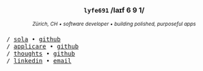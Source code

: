 <div align="center">
  
  ### `lyfe691` /laɪf 6 9 1/
  
  <sup><i>Zürich, CH • software developer • building polished, purposeful apps</i></sup>
  
</div>

<samp>
/ <a href="https://sola.ysz.life">sola</a> • <a href="https://github.com/lyfe691/sola">github</a>
<br>
/ <a href="https://applicare.app">applicare</a> • <a href="https://github.com/lyfe691/applicare">github</a>
<br>
/ <a href="https://thoughts.ysz.life">thoughts</a> • <a href="https://github.com/lyfe691/thoughts">github</a>
<br>
/ <a href="https://linkedin.com/in/yanis-sebastian-zürcher">linkedin</a> • <a href="mailto:yanis.sebastian.zuercher@gmail.com">email</a>
</samp>



<!-- # Yanis Sebastian Zürcher

Currently working on:

- [**Vault**](https://github.com/lyfe691/vault) — an IAM sandbox using Keycloak, FastAPI, and Next.js  
- [**WISS Forum**](https://github.com/lyfe691/wiss-forum) — a gamified platform to motivate and connect students - specifically at the WISS

Finished projects: [sola.ysz.life/projects](https://sola.ysz.life/projects)

My goal is to work @ [**vercel**](https://vercel.com) — or build something equally focused and minimal.

[sola.ysz.life](https://sola.ysz.life) · [github.com/lyfe691](https://github.com/lyfe691)


 <!-- ![header](./img/github-header-image.png)



<!--<div align="center">
  
  [![Typing SVG](https://readme-typing-svg.herokuapp.com?font=Fira+Code&size=32&duration=2800&pause=2000&color=88C0D0&center=true&vCenter=true&width=940&lines=Hi%2C+I'm+Yanis+Sebastian+Z%C3%BCrcher+%F0%9F%91%8B;Computer+Science+Student+from+Switzerland+%F0%9F%87%A8%F0%9F%87%AD)](https://git.io/typing-svg)
 

  [![](https://komarev.com/ghpvc/?username=lyfe691&style=for-the-badge&color=88C0D0)](https://github.com/lyfe691)
  [![LinkedIn](https://img.shields.io/badge/LinkedIn-88C0D0?style=for-the-badge&logo=linkedin&logoColor=black)](https://linkedin.com/in/yanis-sebastian-zürcher)
  [![Website](https://img.shields.io/badge/Website-88C0D0?style=for-the-badge&logo=google-chrome&logoColor=black)](https://yanissebastianzuercher.ch)
  [![Email](https://img.shields.io/badge/Email-88C0D0?style=for-the-badge&logo=gmail&logoColor=black)](mailto:yanis.sebastian.zuercher@gmail.com)
  
</div>


<!-- Stats Cards --
<div align="center" >
  <img height="150em" src="https://streak-stats.demolab.com?user=lyfe691&locale=en&mode=weekly&theme=nord&hide_border=false&border_radius=5"/>
  <img height="150em" src="https://github-readme-stats.vercel.app/api/top-langs?username=lyfe691&locale=en&hide_title=true&layout=compact&card_width=320&langs_count=5&theme=nord&hide_border=false"/>
</div>
<br>


<!-- Tech Stack --
<div align="center">
  <img src="https://skillicons.dev/icons?i=html,css,java,spring,cpp,docker,git,mongodb,mysql,linux,vscode,idea&theme=dark" />
</div>

<!-- Activity Graph --
[![Activity](https://github-readme-activity-graph.vercel.app/graph?username=lyfe691&theme=nord&hide_border=true&bg_color=00000000&line=88C0D0&point=88C0D0)](https://github.com/lyfe691)
